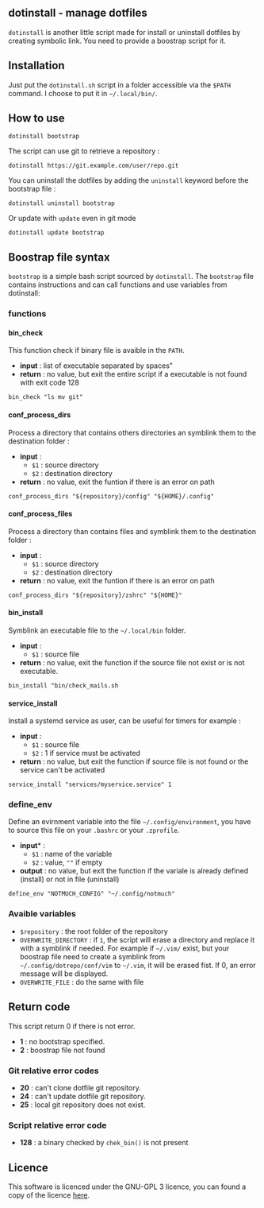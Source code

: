 dotinstall - manage dotfiles
----------------------------

`dotinstall` is another little script made for install or uninstall dotfiles by
creating symbolic link. You need to provide a boostrap script for it.

## Installation

Just put the `dotinstall.sh` script in a folder accessible via the `$PATH`
command. I choose to put it in `~/.local/bin/`.

## How to use

```
dotinstall bootstrap
```

The script can use git to retrieve a repository :

```
dotinstall https://git.example.com/user/repo.git
```

You can uninstall the dotfiles by adding the `uninstall` keyword before the
bootstrap file :

```
dotinstall uninstall bootstrap
```

Or update with `update` even in git mode

```
dotinstall update bootstrap
```

## Boostrap file syntax

`bootstrap` is a simple bash script sourced by `dotinstall`. The `bootstrap`
file contains instructions and can call functions and use variables from
dotinstall:

### functions

#### bin_check

This function check if binary file is avaible in the `PATH`.

 - **input** : list of executable separated by spaces"
 - **return** : no value, but exit the entire script if a executable is not
     found with exit code 128

```
bin_check "ls mv git"
```

#### conf_process_dirs

Process a directory that contains others directories an symblink them to the
destination folder :

 - **input** :
     - `$1` : source directory
     - `$2` : destination directory
 - **return** : no value, exit the funtion if there is an error on path

```
conf_process_dirs "${repository}/config" "${HOME}/.config"
```

#### conf_process_files

Process a directory than contains files and symblink them to the destination
folder :

 - **input** :
     - `$1` : source directory
     - `$2` : destination directory
 - **return** : no value, exit the funtion if there is an error on path

```
conf_process_dirs "${repository}/zshrc" "${HOME}"
```

#### bin_install

Symblink an executable file to the `~/.local/bin` folder.

 - **input** : 
     - `$1` : source file
 - **return** : no value, exit the function if the source file not exist or is
     not executable.

```
bin_install "bin/check_mails.sh
```

#### service_install

Install a systemd service as user, can be useful for timers for example :

 - **input** : 
     - `$1` : source file
     - `$2` : 1 if service must be activated
 - **return** : no value, but exit the function if source file is not found or
     the service can't be activated

```
service_install "services/myservice.service" 1
```

### define_env

Define an evirnment variable into the file `~/.config/environment`, you have to
source this file on your `.bashrc` or your `.zprofile`.

 - **input*** :
     - `$1` : name of the variable
     - `$2` : value, `""` if empty
 - **output** : no value, but exit the function if the variale is already
     defined (install) or not in file (uninstall)

```
define_env "NOTMUCH_CONFIG" "~/.config/notmuch"
```

### Avaible variables

 - `$repository` : the root folder of the repository
 - `OVERWRITE_DIRECTORY` : if `1`, the script will erase a directory and replace
     it with a symblink if needed. For example if `~/.vim/` exist, but your
     boostrap file need to create a symblink from `~/.config/dotrepo/conf/vim`
     to `~/.vim`, it will be erased fist. If 0, an error message will be
     displayed.
 - `OVERWRITE_FILE` : do the same with file

## Return code

This script return 0 if there is not error.

 - **1** : no bootstrap specified.
 - **2** : boostrap file not found

### Git relative error codes

 - **20** : can't clone dotfile git repository.
 - **24** : can't update dotfile git repository.
 - **25** : local git repository does not exist.

### Script relative error code

 - **128** : a binary checked by `chek_bin()` is not present

## Licence

This software is licenced under the GNU-GPL 3 licence, you can found a copy of
the licence [here](https://www.gnu.org/licenses/gpl-3.0.en.html).
